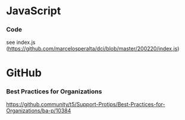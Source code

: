 # JavaScript

### Code

see index.js (https://github.com/marcelosperalta/dci/blob/master/200220/index.js)

# GitHub

### Best Practices for Organizations

https://github.community/t5/Support-Protips/Best-Practices-for-Organizations/ba-p/10384

